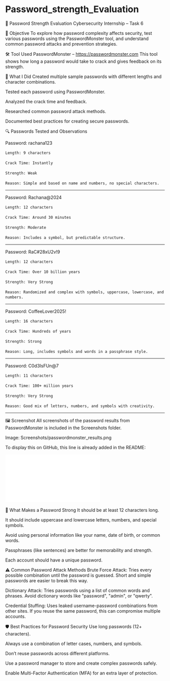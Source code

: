 # Password_strength_Evaluation
🔐 Password Strength Evaluation
Cybersecurity Internship – Task 6

📌 Objective
To explore how password complexity affects security, test various passwords using the PasswordMonster tool, and understand common password attacks and prevention strategies.

🛠 Tool Used
PasswordMonster – https://passwordmonster.com
This tool shows how long a password would take to crack and gives feedback on its strength.

📝 What I Did
Created multiple sample passwords with different lengths and character combinations.

Tested each password using PasswordMonster.

Analyzed the crack time and feedback.

Researched common password attack methods.

Documented best practices for creating secure passwords.

🔍 Passwords Tested and Observations

Password: rachana123
    
    Length: 9 characters
    
    Crack Time: Instantly
    
    Strength: Weak
  
    Reason: Simple and based on name and numbers, no special characters.
___________________________________

Password: Rachana@2024

    Length: 12 characters 
    
    Crack Time: Around 30 minutes 
    
    Strength: Moderate 
    
    Reason: Includes a symbol, but predictable structure.
___________________________________

Password: RaC#28xU2v!9

    Length: 12 characters
    
    Crack Time: Over 10 billion years
    
    Strength: Very Strong
    
    Reason: Randomized and complex with symbols, uppercase, lowercase, and numbers.
____________________________________

Password: CoffeeLover2025!

    Length: 16 characters
    
    Crack Time: Hundreds of years
    
    Strength: Strong
    
    Reason: Long, includes symbols and words in a passphrase style.
____________________________________

Password: C0d3IsFUn@7
  
    Length: 11 characters
    
    Crack Time: 100+ million years
    
    Strength: Very Strong
    
    Reason: Good mix of letters, numbers, and symbols with creativity.
_____________________________________

🖼 Screenshot
All screenshots of the password results from PasswordMonster is included in the Screenshots folder.

Image: Screenshots/passwordmonster_results.png

To display this on GitHub, this line is already added in the README:

![Password Strength Results](password_monster.pdf)

🔐 What Makes a Password Strong
It should be at least 12 characters long.

It should include uppercase and lowercase letters, numbers, and special symbols.

Avoid using personal information like your name, date of birth, or common words.

Passphrases (like sentences) are better for memorability and strength.

Each account should have a unique password.

⚠️ Common Password Attack Methods
Brute Force Attack:
Tries every possible combination until the password is guessed. Short and simple passwords are easier to break this way.

Dictionary Attack:
Tries passwords using a list of common words and phrases. Avoid dictionary words like "password", "admin", or "qwerty".

Credential Stuffing:
Uses leaked username-password combinations from other sites. If you reuse the same password, this can compromise multiple accounts.

🛡 Best Practices for Password Security
Use long passwords (12+ characters).

Always use a combination of letter cases, numbers, and symbols.

Don’t reuse passwords across different platforms.

Use a password manager to store and create complex passwords safely.

Enable Multi-Factor Authentication (MFA) for an extra layer of protection.


